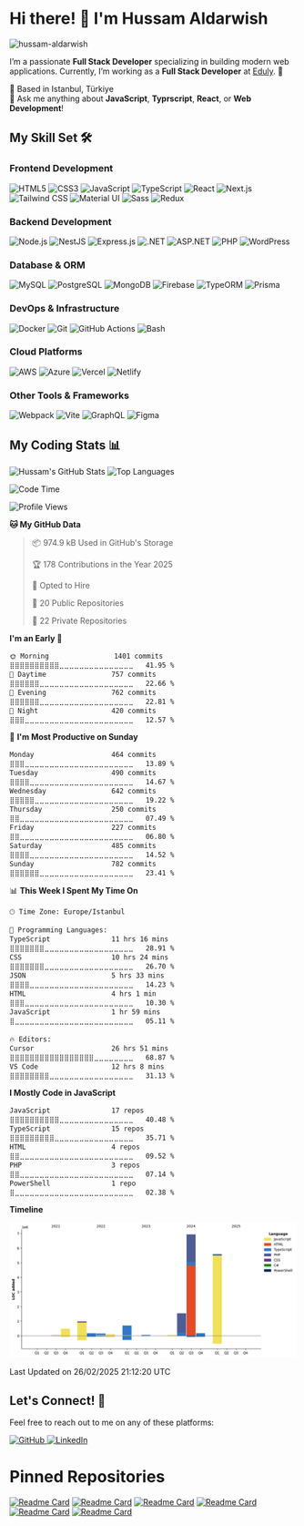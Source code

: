# Hi there! 👋 I'm Hussam Aldarwish

<p align="left"> <img src="https://komarev.com/ghpvc/?username=hussam-aldarwish&label=Profile%20views&color=0e75b6&style=flat" alt="hussam-aldarwish" /> </p>

I’m a passionate **Full Stack Developer** specializing in building modern web applications. Currently, I’m working as a **Full Stack Developer** at [Eduly](https://www.eduly.com/). 🚀

📍 Based in Istanbul, Türkiye  
💬 Ask me anything about **JavaScript**, **Typrscript**, **React**, or **Web Development**!

## My Skill Set 🛠️

### Frontend Development

<img src="https://img.shields.io/badge/HTML5-E34F26?style=for-the-badge&logo=html5&logoColor=white" alt="HTML5" /> <img src="https://img.shields.io/badge/CSS3-1572B6?style=for-the-badge&logo=css3&logoColor=white" alt="CSS3" /> <img src="https://img.shields.io/badge/JavaScript-F7DF1E?style=for-the-badge&logo=javascript&logoColor=black" alt="JavaScript" /> <img src="https://img.shields.io/badge/TypeScript-3178C6?style=for-the-badge&logo=typescript&logoColor=white" alt="TypeScript" /> <img src="https://img.shields.io/badge/React-61DAFB?style=for-the-badge&logo=react&logoColor=black" alt="React" /> <img src="https://img.shields.io/badge/Next.js-000000?style=for-the-badge&logo=nextdotjs&logoColor=white" alt="Next.js" /> <img src="https://img.shields.io/badge/Tailwind_CSS-06B6D4?style=for-the-badge&logo=tailwindcss&logoColor=white" alt="Tailwind CSS" /> <img src="https://img.shields.io/badge/Material_UI-007FFF?style=for-the-badge&logo=mui&logoColor=white" alt="Material UI" /> <img src="https://img.shields.io/badge/Sass-CC6699?style=for-the-badge&logo=sass&logoColor=white" alt="Sass" /> <img src="https://img.shields.io/badge/Redux-764ABC?style=for-the-badge&logo=redux&logoColor=white" alt="Redux" />

### Backend Development

<img src="https://img.shields.io/badge/Node.js-339933?style=for-the-badge&logo=nodedotjs&logoColor=white" alt="Node.js" /> <img src="https://img.shields.io/badge/NestJS-E0234E?style=for-the-badge&logo=nestjs&logoColor=white" alt="NestJS" /> <img src="https://img.shields.io/badge/Express.js-000000?style=for-the-badge&logo=express&logoColor=white" alt="Express.js" /> <img src="https://img.shields.io/badge/.NET-5C2D91?style=for-the-badge&logo=dotnet&logoColor=white" alt=".NET" /> <img src="https://img.shields.io/badge/ASP.NET-5C2D91?style=for-the-badge&logo=dotnet&logoColor=white" alt="ASP.NET" /> <img src="https://img.shields.io/badge/PHP-777BB4?style=for-the-badge&logo=php&logoColor=white" alt="PHP" /> <img src="https://img.shields.io/badge/WordPress-21759B?style=for-the-badge&logo=wordpress&logoColor=white" alt="WordPress" />

### Database & ORM

<img src="https://img.shields.io/badge/MySQL-005C84?style=for-the-badge&logo=mysql&logoColor=white" alt="MySQL" /> <img src="https://img.shields.io/badge/PostgreSQL-336791?style=for-the-badge&logo=postgresql&logoColor=white" alt="PostgreSQL" /> <img src="https://img.shields.io/badge/MongoDB-47A248?style=for-the-badge&logo=mongodb&logoColor=white" alt="MongoDB" /> <img src="https://img.shields.io/badge/Firebase-FFCA28?style=for-the-badge&logo=firebase&logoColor=white" alt="Firebase" /> <img src="https://img.shields.io/badge/TypeORM-2A75C6?style=for-the-badge&logo=typeorm&logoColor=white" alt="TypeORM" /> <img src="https://img.shields.io/badge/Prisma-2D3748?style=for-the-badge&logo=prisma&logoColor=white" alt="Prisma" />

### DevOps & Infrastructure

<img src="https://img.shields.io/badge/Docker-2496ED?style=for-the-badge&logo=docker&logoColor=white" alt="Docker" /> <img src="https://img.shields.io/badge/Git-F05032?style=for-the-badge&logo=git&logoColor=white" alt="Git" /> <img src="https://img.shields.io/badge/GitHub_Actions-2088FF?style=for-the-badge&logo=githubactions&logoColor=white" alt="GitHub Actions" /> <img src="https://img.shields.io/badge/Bash-4EAA25?style=for-the-badge&logo=gnu-bash&logoColor=white" alt="Bash" />

### Cloud Platforms

<img src="https://img.shields.io/badge/AWS-FF9900?style=for-the-badge&logo=amazonaws&logoColor=white" alt="AWS" /> <img src="https://img.shields.io/badge/Azure-0078D4?style=for-the-badge&logo=microsoftazure&logoColor=white" alt="Azure" /> <img src="https://img.shields.io/badge/Vercel-000000?style=for-the-badge&logo=vercel&logoColor=white" alt="Vercel" /> <img src="https://img.shields.io/badge/Netlify-00C7B7?style=for-the-badge&logo=netlify&logoColor=white" alt="Netlify" />

### Other Tools & Frameworks

<img src="https://img.shields.io/badge/Webpack-8DD6F9?style=for-the-badge&logo=webpack&logoColor=black" alt="Webpack" /> <img src="https://img.shields.io/badge/Vite-646CFF?style=for-the-badge&logo=vite&logoColor=white" alt="Vite" /> <img src="https://img.shields.io/badge/GraphQL-E10098?style=for-the-badge&logo=graphql&logoColor=white" alt="GraphQL" /> <img src="https://img.shields.io/badge/Figma-F24E1E?style=for-the-badge&logo=figma&logoColor=white" alt="Figma" />

## My Coding Stats 📊

<img src="https://github-readme-stats.vercel.app/api?username=hussam-aldarwish&show_icons=true&locale=en" alt="Hussam's GitHub Stats" /> <img src="https://github-readme-stats.vercel.app/api/top-langs?username=hussam-aldarwish&show_icons=true&locale=en&layout=compact" alt="Top Languages" />

<!--START_SECTION:waka-->
![Code Time](http://img.shields.io/badge/Code%20Time-998%20hrs%2019%20mins-blue)

![Profile Views](http://img.shields.io/badge/Profile%20Views-68-blue)

**🐱 My GitHub Data** 

> 📦 974.9 kB Used in GitHub's Storage 
 > 
> 🏆 178 Contributions in the Year 2025
 > 
> 💼 Opted to Hire
 > 
> 📜 20 Public Repositories 
 > 
> 🔑 22 Private Repositories 
 > 
**I'm an Early 🐤** 

```text
🌞 Morning                1401 commits        ⣿⣿⣿⣿⣿⣿⣿⣿⣿⣿⣀⣀⣀⣀⣀⣀⣀⣀⣀⣀⣀⣀⣀⣀⣀   41.95 % 
🌆 Daytime                757 commits         ⣿⣿⣿⣿⣿⣿⣀⣀⣀⣀⣀⣀⣀⣀⣀⣀⣀⣀⣀⣀⣀⣀⣀⣀⣀   22.66 % 
🌃 Evening                762 commits         ⣿⣿⣿⣿⣿⣿⣀⣀⣀⣀⣀⣀⣀⣀⣀⣀⣀⣀⣀⣀⣀⣀⣀⣀⣀   22.81 % 
🌙 Night                  420 commits         ⣿⣿⣿⣀⣀⣀⣀⣀⣀⣀⣀⣀⣀⣀⣀⣀⣀⣀⣀⣀⣀⣀⣀⣀⣀   12.57 % 
```
📅 **I'm Most Productive on Sunday** 

```text
Monday                   464 commits         ⣿⣿⣿⣀⣀⣀⣀⣀⣀⣀⣀⣀⣀⣀⣀⣀⣀⣀⣀⣀⣀⣀⣀⣀⣀   13.89 % 
Tuesday                  490 commits         ⣿⣿⣿⣿⣀⣀⣀⣀⣀⣀⣀⣀⣀⣀⣀⣀⣀⣀⣀⣀⣀⣀⣀⣀⣀   14.67 % 
Wednesday                642 commits         ⣿⣿⣿⣿⣿⣀⣀⣀⣀⣀⣀⣀⣀⣀⣀⣀⣀⣀⣀⣀⣀⣀⣀⣀⣀   19.22 % 
Thursday                 250 commits         ⣿⣿⣀⣀⣀⣀⣀⣀⣀⣀⣀⣀⣀⣀⣀⣀⣀⣀⣀⣀⣀⣀⣀⣀⣀   07.49 % 
Friday                   227 commits         ⣿⣿⣀⣀⣀⣀⣀⣀⣀⣀⣀⣀⣀⣀⣀⣀⣀⣀⣀⣀⣀⣀⣀⣀⣀   06.80 % 
Saturday                 485 commits         ⣿⣿⣿⣿⣀⣀⣀⣀⣀⣀⣀⣀⣀⣀⣀⣀⣀⣀⣀⣀⣀⣀⣀⣀⣀   14.52 % 
Sunday                   782 commits         ⣿⣿⣿⣿⣿⣿⣀⣀⣀⣀⣀⣀⣀⣀⣀⣀⣀⣀⣀⣀⣀⣀⣀⣀⣀   23.41 % 
```


📊 **This Week I Spent My Time On** 

```text
🕑︎ Time Zone: Europe/Istanbul

💬 Programming Languages: 
TypeScript               11 hrs 16 mins      ⣿⣿⣿⣿⣿⣿⣿⣀⣀⣀⣀⣀⣀⣀⣀⣀⣀⣀⣀⣀⣀⣀⣀⣀⣀   28.91 % 
CSS                      10 hrs 24 mins      ⣿⣿⣿⣿⣿⣿⣿⣀⣀⣀⣀⣀⣀⣀⣀⣀⣀⣀⣀⣀⣀⣀⣀⣀⣀   26.70 % 
JSON                     5 hrs 33 mins       ⣿⣿⣿⣿⣀⣀⣀⣀⣀⣀⣀⣀⣀⣀⣀⣀⣀⣀⣀⣀⣀⣀⣀⣀⣀   14.23 % 
HTML                     4 hrs 1 min         ⣿⣿⣿⣀⣀⣀⣀⣀⣀⣀⣀⣀⣀⣀⣀⣀⣀⣀⣀⣀⣀⣀⣀⣀⣀   10.30 % 
JavaScript               1 hr 59 mins        ⣿⣀⣀⣀⣀⣀⣀⣀⣀⣀⣀⣀⣀⣀⣀⣀⣀⣀⣀⣀⣀⣀⣀⣀⣀   05.11 % 

🔥 Editors: 
Cursor                   26 hrs 51 mins      ⣿⣿⣿⣿⣿⣿⣿⣿⣿⣿⣿⣿⣿⣿⣿⣿⣿⣀⣀⣀⣀⣀⣀⣀⣀   68.87 % 
VS Code                  12 hrs 8 mins       ⣿⣿⣿⣿⣿⣿⣿⣿⣀⣀⣀⣀⣀⣀⣀⣀⣀⣀⣀⣀⣀⣀⣀⣀⣀   31.13 % 
```

**I Mostly Code in JavaScript** 

```text
JavaScript               17 repos            ⣿⣿⣿⣿⣿⣿⣿⣿⣿⣿⣀⣀⣀⣀⣀⣀⣀⣀⣀⣀⣀⣀⣀⣀⣀   40.48 % 
TypeScript               15 repos            ⣿⣿⣿⣿⣿⣿⣿⣿⣿⣀⣀⣀⣀⣀⣀⣀⣀⣀⣀⣀⣀⣀⣀⣀⣀   35.71 % 
HTML                     4 repos             ⣿⣿⣀⣀⣀⣀⣀⣀⣀⣀⣀⣀⣀⣀⣀⣀⣀⣀⣀⣀⣀⣀⣀⣀⣀   09.52 % 
PHP                      3 repos             ⣿⣿⣀⣀⣀⣀⣀⣀⣀⣀⣀⣀⣀⣀⣀⣀⣀⣀⣀⣀⣀⣀⣀⣀⣀   07.14 % 
PowerShell               1 repo              ⣿⣀⣀⣀⣀⣀⣀⣀⣀⣀⣀⣀⣀⣀⣀⣀⣀⣀⣀⣀⣀⣀⣀⣀⣀   02.38 % 
```



**Timeline**

![Lines of Code chart](https://raw.githubusercontent.com/hussam-aldarwish/hussam-aldarwish/main/assets/bar_graph.png)


 Last Updated on 26/02/2025 21:12:20 UTC
<!--END_SECTION:waka-->

## Let's Connect! 🤝

Feel free to reach out to me on any of these platforms:

<a href="https://github.com/hussam-aldarwish" target="_blank">
<img src="https://img.shields.io/badge/github-%2324292e.svg?&style=for-the-badge&logo=github&logoColor=white" alt="GitHub" />
</a>
<a href="https://linkedin.com/in/hussam-aldarwish/" target="_blank">
<img src="https://img.shields.io/badge/linkedin-%231E77B5.svg?&style=for-the-badge&logo=linkedin&logoColor=white" alt="LinkedIn" />
</a>

# Pinned Repositories

[![Readme Card](https://github-readme-stats.vercel.app/api/pin/?username=hussam-aldarwish&repo=whatsapp-web-clone&)](https://github.com/hussam-aldarwish/whatsapp-web-clone)
[![Readme Card](https://github-readme-stats.vercel.app/api/pin/?username=hussam-aldarwish&repo=kodluyoruz-127-twitter-clone&)](https://github.com/hussam-aldarwish/kodluyoruz-127-twitter-clone)
[![Readme Card](https://github-readme-stats.vercel.app/api/pin/?username=hussam-aldarwish&repo=react-calculator&)](https://github.com/hussam-aldarwish/react-calculator)
[![Readme Card](https://github-readme-stats.vercel.app/api/pin/?username=hussam-aldarwish&repo=itqan-website&)](https://github.com/hussam-aldarwish/itqan-website)
[![Readme Card](https://github-readme-stats.vercel.app/api/pin/?username=hussam-aldarwish&repo=kodluyoruz-k127-js-react-bootcamp&)](https://github.com/hussam-aldarwish/kodluyoruz-k127-js-react-bootcamp)
[![Readme Card](https://github-readme-stats.vercel.app/api/pin/?username=hussam-aldarwish&repo=patika.dev&)](https://github.com/hussam-aldarwish/patika.dev)

